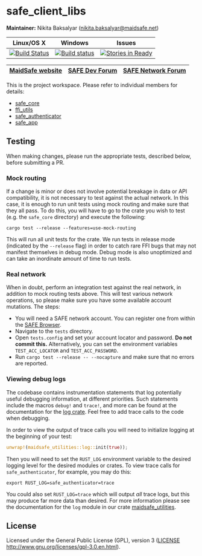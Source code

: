 # safe_client_libs

**Maintainer:** Nikita Baksalyar (nikita.baksalyar@maidsafe.net)

|Linux/OS X|Windows|Issues|
|:--------:|:-----:|:----:|
|[![Build Status](https://travis-ci.org/maidsafe/safe_client_libs.svg?branch=master)](https://travis-ci.org/maidsafe/safe_client_libs)|[![Build status](https://ci.appveyor.com/api/projects/status/qyvxnojplcwcey4l/branch/master?svg=true)](https://ci.appveyor.com/project/MaidSafe-QA/safe-client-libs/branch/master)|[![Stories in Ready](https://badge.waffle.io/maidsafe/safe_client_libs.png?label=ready&title=Ready)](https://waffle.io/maidsafe/safe_client_libs)|

| [MaidSafe website](https://maidsafe.net) | [SAFE Dev Forum](https://forum.safedev.org) | [SAFE Network Forum](https://safenetforum.org) |
|:-------:|:-------:|:-------:|

This is the project workspace. Please refer to individual members for details:

- [safe_core](safe_core/README.md)
- [ffi_utils](ffi_utils/README.md)
- [safe_authenticator](safe_authenticator/README.md)
- [safe_app](safe_app/README.md)

## Testing

When making changes, please run the appropriate tests, described below, before submitting a PR.

### Mock routing

If a change is minor or does not involve potential breakage in data or API compatibility, it is not necessary to test against the actual network. In this case, it is enough to run unit tests using mock routing and make sure that they all pass. To do this, you will have to go to the crate you wish to test (e.g. the `safe_core` directory) and execute the following:

`cargo test --release --features=use-mock-routing`

This will run all unit tests for the crate. We run tests in release mode (indicated by the `--release` flag) in order to catch rare FFI bugs that may not manifest themselves in debug mode. Debug mode is also unoptimized and can take an inordinate amount of time to run tests.

### Real network

When in doubt, perform an integration test against the real network, in addition to mock routing tests above. This will test various network operations, so please make sure you have some available account mutations. The steps:

* You will need a SAFE network account. You can register one from within the [SAFE Browser](https://github.com/maidsafe/safe_browser/releases).
* Navigate to the `tests` directory.
* Open `tests.config` and set your account locator and password. **Do not commit this.** Alternatively, you can set the environment variables `TEST_ACC_LOCATOR` and `TEST_ACC_PASSWORD`.
* Run `cargo test --release -- --nocapture` and make sure that no errors are reported.

### Viewing debug logs

The codebase contains instrumentation statements that log potentially useful debugging information, at different priorities. Such statements include the macros `debug!` and `trace!`, and more can be found at the documentation for the [log crate](https://docs.rs/log). Feel free to add trace calls to the code when debugging.

In order to view the output of trace calls you will need to initialize logging at the beginning of your test:

```rust
unwrap!(maidsafe_utilities::log::init(true));
```

Then you will need to set the `RUST_LOG` environment variable to the desired logging level for the desired modules or crates. To view trace calls for `safe_authenticator`, for example, you may do this:

```shell
export RUST_LOG=safe_authenticator=trace
```

You could also set `RUST_LOG=trace` which will output *all* trace logs, but this may produce far more data than desired. For more information please see the documentation for the `log` module in our crate [maidsafe_utilities](https://docs.rs/maidsafe_utilities).

## License

Licensed under the General Public License (GPL), version 3 ([LICENSE](LICENSE) http://www.gnu.org/licenses/gpl-3.0.en.html).
